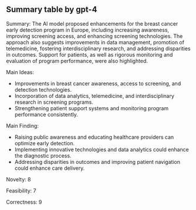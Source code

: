 ## Summary table by gpt-4
Summary: 
The AI model proposed enhancements for the breast cancer early detection program in Europe, including increasing awareness, improving screening access, and enhancing screening technologies. The approach also suggests improvements in data management, promotion of telemedicine, fostering interdisciplinary research, and addressing disparities in outcomes. Support for patients, as well as rigorous monitoring and evaluation of program performance, were also highlighted. 

Main Ideas: 
- Improvements in breast cancer awareness, access to screening, and detection technologies.
- Incorporation of data analytics, telemedicine, and interdisciplinary research in screening programs.
- Strengthening patient support systems and monitoring program performance consistently.

Main Finding: 
- Raising public awareness and educating healthcare providers can optimize early detection.
- Implementing innovative technologies and data analytics could enhance the diagnostic process.
- Addressing disparities in outcomes and improving patient navigation could enhance care delivery.

Novelty: 8

Feasibility: 7

Correctness: 9
